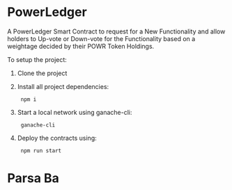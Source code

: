 # PowerLedger
A PowerLedger Smart Contract to request for a New Functionality and allow holders to Up-vote or Down-vote for the Functionality based on a weightage decided by their POWR Token Holdings.

To setup the project:

1) Clone the project 

2) Install all project dependencies:

        npm i

3) Start a local network using ganache-cli:

        ganache-cli

4) Deploy the contracts using:

        npm run start

# Parsa Ba